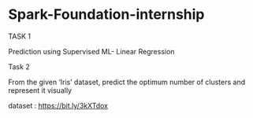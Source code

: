 # Spark-Foundation-internship

TASK 1

Prediction using Supervised ML- Linear Regression

Task 2
  
From the given ‘Iris’ dataset, predict the optimum number of clusters and represent it visually

dataset : https://bit.ly/3kXTdox
